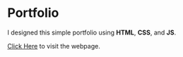 # Portfolio
I designed this simple portfolio using __HTML__, __CSS__, and __JS__.


[Click Here](https://pratyush-exe.github.io/Portfolio/) to visit the webpage.
